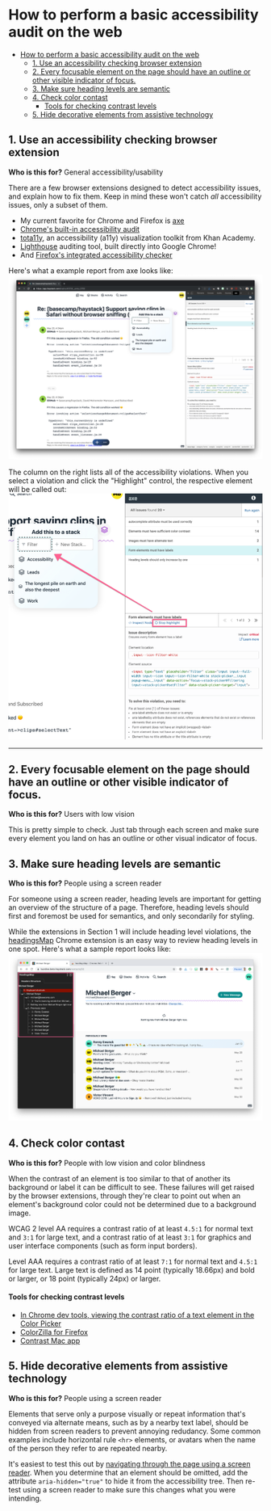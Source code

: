 # How to perform a basic accessibility audit on the web

- [How to perform a basic accessibility audit on the web](#How-to-perform-a-basic-accessibility-audit-on-the-web)
  - [1. Use an accessibility checking browser extension](#1-Use-an-accessibility-checking-browser-extension)
  - [2. Every focusable element on the page should have an outline or other visible indicator of focus.](#2-Every-focusable-element-on-the-page-should-have-an-outline-or-other-visible-indicator-of-focus)
  - [3. Make sure heading levels are semantic](#3-Make-sure-heading-levels-are-semantic)
  - [4. Check color contast](#4-Check-color-contast)
      - [Tools for checking contrast levels](#Tools-for-checking-contrast-levels)
  - [5. Hide decorative elements from assistive technology](#5-Hide-decorative-elements-from-assistive-technology)

## 1. Use an accessibility checking browser extension
**Who is this for?** General accessibility/usability

There are a few browser extensions designed to detect accessibility issues, and explain how to fix them. Keep in mind these won't catch *all* accessibility issues, only a subset of them.
- My current favorite for Chrome and Firefox is [axe](https://www.deque.com/axe/)
- [Chrome's built-in accessibility audit](https://developers.google.com/web/tools/chrome-devtools/accessibility/reference)
- [tota11y](https://khan.github.io/tota11y/), an accessibility (a11y) visualization toolkit from Khan Academy.
- [Lighthouse](https://developers.google.com/web/tools/lighthouse/) auditing tool, built directly into Google Chrome!
- And [Firefox's integrated accessibility checker](https://developer.mozilla.org/en-US/docs/Tools/Accessibility_inspector)


Here's what a example report from axe looks like:
![axe sample report](images/axe-report-1.png)

The column on the right lists all of the accessibility violations. When you select a violation and click the "Highlight" control, the respective element will be called out:
![axe violations](images/axe-report-violations.png)

---
## 2. Every focusable element on the page should have an outline or other visible indicator of focus.
**Who is this for?** Users with low vision

This is pretty simple to check. Just tab through each screen and make sure every element you land on has an outline or other visual indicator of focus.

## 3. Make sure heading levels are semantic
**Who is this for?** People using a screen reader

For someone using a screen reader, heading levels are important for getting an overview of the structure of a page. Therefore, heading levels should first and foremost be used for semantics, and only secondarily for styling.

While the extensions in Section 1 will include heading level violations, the [headingsMap](https://chrome.google.com/webstore/detail/headingsmap/flbjommegcjonpdmenkdiocclhjacmbi?hl=en) Chrome extension is an easy way to review heading levels in one spot. Here's what a sample report looks like:
![sample headingsmap report](images/headingsmap-report.png)

## 4. Check color contast
**Who is this for?** People with low vision and color blindness

When the contrast of an element is too similar to that of another its background or label it can be difficult to see. These failures will get raised by the browser extensions, through they're clear to point out when an element's background color could not be determined due to a background image.

WCAG 2 level AA requires a contrast ratio of at least `4.5:1` for normal text and `3:1` for large text, and a contrast ratio of at least `3:1` for graphics and user interface components (such as form input borders). 

Level AAA requires a contrast ratio of at least `7:1` for normal text and `4.5:1` for large text.
Large text is defined as 14 point (typically 18.66px) and bold or larger, or 18 point (typically 24px) or larger.

#### Tools for checking contrast levels
- [In Chrome dev tools, viewing the contrast ratio of a text element in the Color Picker](https://developers.google.com/web/tools/chrome-devtools/accessibility/reference#contrast)
- [ColorZilla for Firefox](https://www.colorzilla.com/firefox/)
- [Contrast Mac app](https://usecontrast.com)

## 5. Hide decorative elements from assistive technology
**Who is this for?** People using a screen reader

Elements that serve only a purpose visually or repeat information that's conveyed via alternate means, such as by a nearby text label, should be hidden from screen readers to prevent annoying redudancy. Some common examples include horizontal rule `<hr>` elements, or avatars when the name of the person they refer to are repeated nearby.

It's easiest to test this out by [navigating through the page using a screen reader](https://github.com/basecamp/accessibility/blob/master/how-to-use-a-screen-reader.md). When you determine that an element should be omitted, add the attribute `aria-hidden="true"` to hide it from the accessibility tree. Then re-test using a screen reader to make sure this changes what you were intending.
